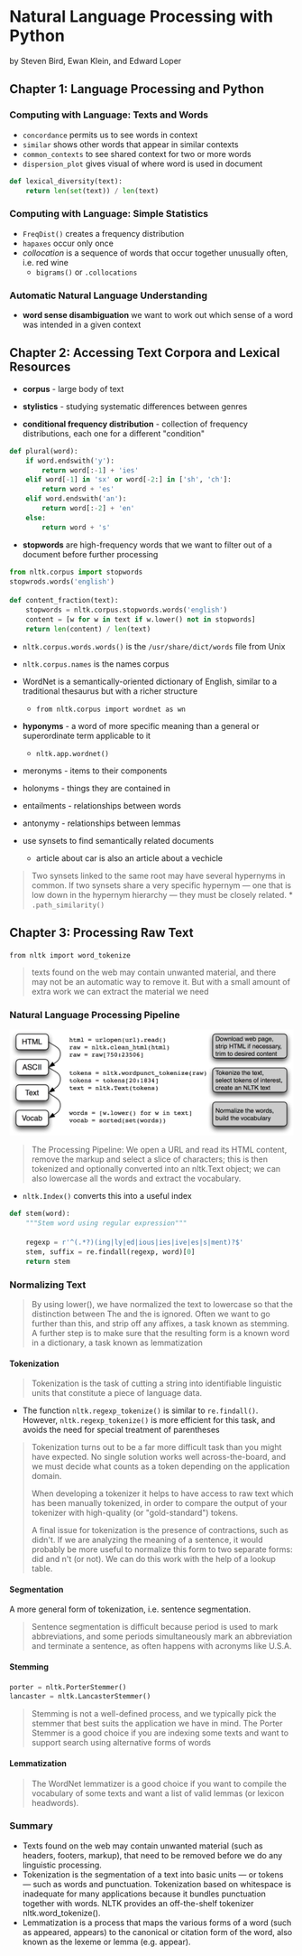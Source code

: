 # Natural Language Processing with Python

by Steven Bird, Ewan Klein, and Edward Loper

## Chapter 1: Language Processing and Python

### Computing with Language: Texts and Words

* `concordance` permits us to see words in context
* `similar` shows other words that appear in similar contexts
* `common_contexts` to see shared context for two or more words
* `dispersion_plot` gives visual of where word is used in document

```python
def lexical_diversity(text):
    return len(set(text)) / len(text)
```

### Computing with Language: Simple Statistics

* `FreqDist()` creates a frequency distribution
* `hapaxes` occur only once
* *collocation* is a sequence of words that occur together unusually often, i.e. red wine
    * `bigrams()` or `.collocations`

### Automatic Natural Language Understanding

* **word sense disambiguation** we want to work out which sense of a word was intended in a given context

## Chapter 2: Accessing Text Corpora and Lexical Resources

* **corpus** - large body of text
* **stylistics** - studying systematic differences between genres

* **conditional frequency distribution** - collection of frequency distributions, each one for a different "condition"

```python
def plural(word):
    if word.endswith('y'):
        return word[:-1] + 'ies'
    elif word[-1] in 'sx' or word[-2:] in ['sh', 'ch']:
        return word + 'es'
    elif word.endswith('an'):
        return word[:-2] + 'en'
    else:
        return word + 's'
```

* **stopwords** are high-frequency words that we want to filter out of a document before further processing

```python
from nltk.corpus import stopwords
stopwrods.words('english')

def content_fraction(text):
    stopwords = nltk.corpus.stopwords.words('english')
    content = [w for w in text if w.lower() not in stopwords]
    return len(content) / len(text)
```

* `nltk.corpus.words.words()` is the `/usr/share/dict/words` file from Unix
* `nltk.corpus.names` is the names corpus

* WordNet is a semantically-oriented dictionary of English, similar to a traditional thesaurus but with a richer structure
    * `from nltk.corpus import wordnet as wn`

* **hyponyms** - a word of more specific meaning than a general or superordinate term applicable to it
    * `nltk.app.wordnet()`

* meronyms - items to their components
* holonyms - things they are contained in
* entailments - relationships between words
* antonymy - relationships between lemmas

* use synsets to find semantically related documents
    * article about car is also an article about a vechicle

>  Two synsets linked to the same root may have several hypernyms in common. If two synsets share a very specific hypernym — one that is low down in the hypernym hierarchy — they must be closely related.
    * `.path_similarity()`

## Chapter 3: Processing Raw Text

`from nltk import word_tokenize`

> texts found on the web may contain unwanted material, and there may not be an automatic way to remove it. But with a small amount of extra work we can extract the material we need

### Natural Language Processing Pipeline

<img src="images/nltk_pipeline.png" />

> The Processing Pipeline: We open a URL and read its HTML content, remove the markup and select a slice of characters; this is then tokenized and optionally converted into an nltk.Text object; we can also lowercase all the words and extract the vocabulary.

* `nltk.Index()` converts this into a useful index

```python
def stem(word):
    """Stem word using regular expression"""

    regexp = r'^(.*?)(ing|ly|ed|ious|ies|ive|es|s|ment)?$'
    stem, suffix = re.findall(regexp, word)[0]
    return stem
```

### Normalizing Text

> By using lower(), we have normalized the text to lowercase so that the distinction between The and the is ignored. Often we want to go further than this, and strip off any affixes, a task known as stemming. A further step is to make sure that the resulting form is a known word in a dictionary, a task known as lemmatization

#### Tokenization

> Tokenization is the task of cutting a string into identifiable linguistic units that constitute a piece of language data.

* The function `nltk.regexp_tokenize()` is similar to `re.findall()`. However, `nltk.regexp_tokenize()` is more efficient for this task, and avoids the need for special treatment of parentheses

> Tokenization turns out to be a far more difficult task than you might have expected. No single solution works well across-the-board, and we must decide what counts as a token depending on the application domain.
>
> When developing a tokenizer it helps to have access to raw text which has been manually tokenized, in order to compare the output of your tokenizer with high-quality (or "gold-standard") tokens.
>
> A final issue for tokenization is the presence of contractions, such as didn't. If we are analyzing the meaning of a sentence, it would probably be more useful to normalize this form to two separate forms: did and n't (or not). We can do this work with the help of a lookup table.

#### Segmentation

A more general form of tokenization, i.e. sentence segmentation.

> Sentence segmentation is difficult because period is used to mark abbreviations, and some periods simultaneously mark an abbreviation and terminate a sentence, as often happens with acronyms like U.S.A.

#### Stemming

```python
porter = nltk.PorterStemmer()
lancaster = nltk.LancasterStemmer()
```

> Stemming is not a well-defined process, and we typically pick the stemmer that best suits the application we have in mind. The Porter Stemmer is a good choice if you are indexing some texts and want to support search using alternative forms of words

#### Lemmatization

> The WordNet lemmatizer is a good choice if you want to compile the vocabulary of some texts and want a list of valid lemmas (or lexicon headwords).

### Summary

* Texts found on the web may contain unwanted material (such as headers, footers, markup), that need to be removed before we do any linguistic processing.
* Tokenization is the segmentation of a text into basic units — or tokens — such as words and punctuation. Tokenization based on whitespace is inadequate for many applications because it bundles punctuation together with words. NLTK provides an off-the-shelf tokenizer nltk.word_tokenize().
* Lemmatization is a process that maps the various forms of a word (such as appeared, appears) to the canonical or citation form of the word, also known as the lexeme or lemma (e.g. appear).
